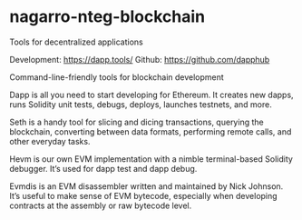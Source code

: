 # nagarro-nteg-blockchain

Tools for decentralized applications

Development: https://dapp.tools/
Github: https://github.com/dapphub

Command-line-friendly tools for blockchain development

Dapp is all you need to start developing for Ethereum. It creates new dapps, runs Solidity unit tests, debugs, deploys, launches testnets, and more.

Seth is a handy tool for slicing and dicing transactions, querying the blockchain, converting between data formats, performing remote calls, and other everyday tasks.

Hevm is our own EVM implementation with a nimble terminal-based Solidity debugger. It’s used for dapp test and dapp debug.

Evmdis is an EVM disassembler written and maintained by Nick Johnson. It’s useful to make sense of EVM bytecode, especially when developing contracts at the assembly or raw bytecode level.
